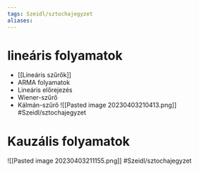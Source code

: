```yaml
---
tags: Szeidl/sztochajegyzet 
aliases:
---
```


# lineáris folyamatok
- [[Lineáris szűrők]]
- ARMA folyamatok
- Lineáris előrejezés
- Wiener-szűrő
- Kálmán-szűrő
![[Pasted image 20230403210413.png]]
#Szeidl/sztochajegyzet 

# Kauzális folyamatok
![[Pasted image 20230403211155.png]]
#Szeidl/sztochajegyzet 